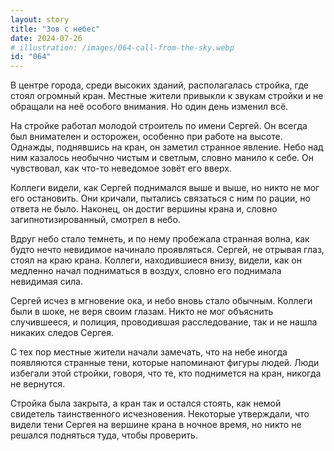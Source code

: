 ```yaml
---
layout: story
title: "Зов с небес"
date: 2024-07-26
# illustration: /images/064-call-from-the-sky.webp
id: "064"
---
```


В центре города, среди высоких зданий, располагалась стройка, где стоял огромный кран. Местные жители привыкли к звукам стройки и не обращали на неё особого внимания. Но один день изменил всё.

На стройке работал молодой строитель по имени Сергей. Он всегда был внимателен и осторожен, особенно при работе на высоте. Однажды, поднявшись на кран, он заметил странное явление. Небо над ним казалось необычно чистым и светлым, словно манило к себе. Он чувствовал, как что-то неведомое зовёт его вверх.

Коллеги видели, как Сергей поднимался выше и выше, но никто не мог его остановить. Они кричали, пытались связаться с ним по рации, но ответа не было. Наконец, он достиг вершины крана и, словно загипнотизированный, смотрел в небо.

Вдруг небо стало темнеть, и по нему пробежала странная волна, как будто нечто невидимое начинало проявляться. Сергей, не отрывая глаз, стоял на краю крана. Коллеги, находившиеся внизу, видели, как он медленно начал подниматься в воздух, словно его поднимала невидимая сила.

Сергей исчез в мгновение ока, и небо вновь стало обычным. Коллеги были в шоке, не веря своим глазам. Никто не мог объяснить случившееся, и полиция, проводившая расследование, так и не нашла никаких следов Сергея.

С тех пор местные жители начали замечать, что на небе иногда появляются странные тени, которые напоминают фигуры людей. Люди избегали этой стройки, говоря, что те, кто поднимется на кран, никогда не вернутся.

Стройка была закрыта, а кран так и остался стоять, как немой свидетель таинственного исчезновения. Некоторые утверждали, что видели тени Сергея на вершине крана в ночное время, но никто не решался подняться туда, чтобы проверить.